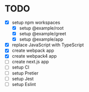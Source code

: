 # TODO

- [x] setup npm workspaces
  - [x] setup @example/root
  - [x] setup @example/greet
  - [x] setup @example/app
- [x] replace JavaScript with TypeScript
- [x] create webpack app
- [x] create webpack4 app
- [ ] create next.js app
- [ ] setup CI
- [ ] setup Pretier
- [ ] setup Jest
- [ ] setup Eslint
